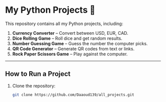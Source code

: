 # My Python Projects 🚀

This repository contains all my Python projects, including:

1. **Currency Converter** – Convert between USD, EUR, CAD.
2. **Dice Rolling Game** – Roll dice and get random results.
3. **Number Guessing Game** – Guess the number the computer picks.
4. **QR Code Generator** – Generate QR codes from text or links.
5. **Rock Paper Scissors Game** – Play against the computer.

---

## How to Run a Project
1. Clone the repository:
   ```bash
   git clone https://github.com/Daaoud139/all_projects.git
